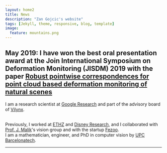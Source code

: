 ```yaml
---
layout: home2
title: News
description: "Zan Gojcic's website"
tags: [Jekyll, theme, responsive, blog, template]
image:
  feature: mountains.png
---
```


**May 2019:** I have won the best oral presentation award at the Join International Symposium on Deformation Monitoring (JISDM) 2019 with the paper <a href="https://research.google.com" target="_blank"> Robust pointwise correspondences for point cloud based deformation monitoring of natural scenes</a> 
---



I am a research scientist at <a href="https://research.google.com" target="_blank">Google Research</a> 
and part of the advisory board of <a href="http://www.vilynx.com/index.html" target="_blank">Vilynx</a>.

<br />
Previously, I worked at <a href="http://www.vision.ee.ethz.ch/index.en.html" target="_blank">ETHZ</a>
and <a href="http://www.disneyresearch.com/research-labs/disney-research-zurich/" target="_blank">Disney Research</a>,
and I collaborated with <a href="http://www.cs.berkeley.edu/~malik/" target="_blank">Prof. J. Malik</a>'s vision group 
and with the startup <a href="https://gestoos.com" target="_blank">Fezoo</a>.

<br />
I am a mathematician, engineer, and PhD in computer vision by <a href="http://www.upc.edu" target="_blank">UPC Barcelonatech</a>.


---

